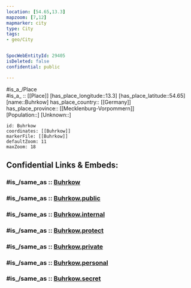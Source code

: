 ```yaml
---
location: [54.65,13.3] 
mapzoom: [7,12] 
mapmarker: city 
type: City
tags:
- geo/City


SpocWebEntityId: 29405
isDeleted: false
confidential: public

---
```

#is_a_/Place  
#is_a_ :: [[Place]] 
[has_place_longitude::13.3] 
[has_place_latitude::54.65] 
[name::Buhrkow] 
has_place_country:: [[Germany]]  
has_place_province:: [[Mecklenburg-Vorpommern]]  
[Population::] 
[Unknown::] 


```leaflet
id: Buhrkow
coordinates: [[Buhrkow]] 
markerFile: [[Buhrkow]] 
defaultZoom: 11 
maxZoom: 18
```


## Confidential Links & Embeds: 

### #is_/same_as :: [Buhrkow](/_Standards/Earth/Continent/Europe/Europe~Central/Germany/Germany~East/Mecklenburg-Vorpommern/counties~MV/Vorpommern-Rügen/cities~Rügen/Nord-Rügen/boroughs~Nord-Rügen/Wiek/Buhrkow.md) 

### #is_/same_as :: [Buhrkow.public](/_public/Earth/Continent/Europe/Europe~Central/Germany/Germany~East/Mecklenburg-Vorpommern/counties~MV/Vorpommern-Rügen/cities~Rügen/Nord-Rügen/boroughs~Nord-Rügen/Wiek/Buhrkow.public.md) 

### #is_/same_as :: [Buhrkow.internal](/_internal/Earth/Continent/Europe/Europe~Central/Germany/Germany~East/Mecklenburg-Vorpommern/counties~MV/Vorpommern-Rügen/cities~Rügen/Nord-Rügen/boroughs~Nord-Rügen/Wiek/Buhrkow.internal.md) 

### #is_/same_as :: [Buhrkow.protect](/_protect/Earth/Continent/Europe/Europe~Central/Germany/Germany~East/Mecklenburg-Vorpommern/counties~MV/Vorpommern-Rügen/cities~Rügen/Nord-Rügen/boroughs~Nord-Rügen/Wiek/Buhrkow.protect.md) 

### #is_/same_as :: [Buhrkow.private](/_private/Earth/Continent/Europe/Europe~Central/Germany/Germany~East/Mecklenburg-Vorpommern/counties~MV/Vorpommern-Rügen/cities~Rügen/Nord-Rügen/boroughs~Nord-Rügen/Wiek/Buhrkow.private.md) 

### #is_/same_as :: [Buhrkow.personal](/_personal/Earth/Continent/Europe/Europe~Central/Germany/Germany~East/Mecklenburg-Vorpommern/counties~MV/Vorpommern-Rügen/cities~Rügen/Nord-Rügen/boroughs~Nord-Rügen/Wiek/Buhrkow.personal.md) 

### #is_/same_as :: [Buhrkow.secret](/_secret/Earth/Continent/Europe/Europe~Central/Germany/Germany~East/Mecklenburg-Vorpommern/counties~MV/Vorpommern-Rügen/cities~Rügen/Nord-Rügen/boroughs~Nord-Rügen/Wiek/Buhrkow.secret.md)

